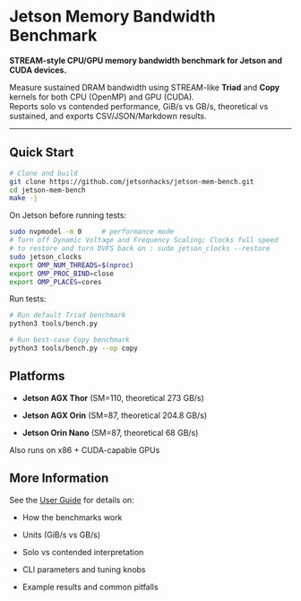 # Jetson Memory Bandwidth Benchmark

**STREAM-style CPU/GPU memory bandwidth benchmark for Jetson and CUDA devices.**

Measure sustained DRAM bandwidth using STREAM-like **Triad** and **Copy** kernels for both CPU (OpenMP) and GPU (CUDA).  
Reports solo vs contended performance, GiB/s vs GB/s, theoretical vs sustained, and exports CSV/JSON/Markdown results.

---

## Quick Start

```bash
# Clone and build
git clone https://github.com/jetsonhacks/jetson-mem-bench.git
cd jetson-mem-bench
make -j
```

On Jetson before running tests:

```bash
sudo nvpmodel -m 0     # performance mode
# Turn off Dynamic Voltage and Frequency Scaling; Clocks full speed
# to restore and turn DVFS back on : sudo jetson_clocks --restore
sudo jetson_clocks     
export OMP_NUM_THREADS=$(nproc)
export OMP_PROC_BIND=close
export OMP_PLACES=cores
```
Run tests:
```bash
# Run default Triad benchmark
python3 tools/bench.py

# Run best-case Copy benchmark
python3 tools/bench.py --op copy
```

## Platforms

- **Jetson AGX Thor** (SM=110, theoretical 273 GB/s)

- **Jetson AGX Orin** (SM=87, theoretical 204.8 GB/s)

- **Jetson Orin Nano** (SM=87, theoretical 68 GB/s)

Also runs on x86 + CUDA-capable GPUs

## More Information

See the [User Guide](docs/GUIDE.md) for details on:

- How the benchmarks work

- Units (GiB/s vs GB/s)

- Solo vs contended interpretation

- CLI parameters and tuning knobs

- Example results and common pitfalls
